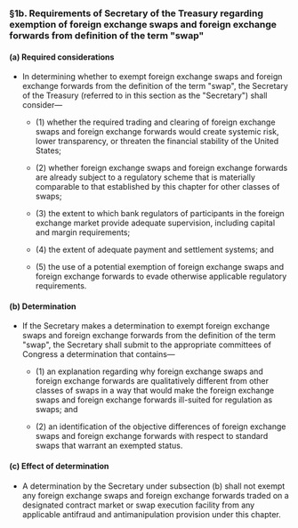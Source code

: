 ### §1b. Requirements of Secretary of the Treasury regarding exemption of foreign exchange swaps and foreign exchange forwards from definition of the term "swap"
#### (a) Required considerations
* In determining whether to exempt foreign exchange swaps and foreign exchange forwards from the definition of the term "swap", the Secretary of the Treasury (referred to in this section as the "Secretary") shall consider—

  * (1) whether the required trading and clearing of foreign exchange swaps and foreign exchange forwards would create systemic risk, lower transparency, or threaten the financial stability of the United States;

  * (2) whether foreign exchange swaps and foreign exchange forwards are already subject to a regulatory scheme that is materially comparable to that established by this chapter for other classes of swaps;

  * (3) the extent to which bank regulators of participants in the foreign exchange market provide adequate supervision, including capital and margin requirements;

  * (4) the extent of adequate payment and settlement systems; and

  * (5) the use of a potential exemption of foreign exchange swaps and foreign exchange forwards to evade otherwise applicable regulatory requirements.

#### (b) Determination
* If the Secretary makes a determination to exempt foreign exchange swaps and foreign exchange forwards from the definition of the term "swap", the Secretary shall submit to the appropriate committees of Congress a determination that contains—

  * (1) an explanation regarding why foreign exchange swaps and foreign exchange forwards are qualitatively different from other classes of swaps in a way that would make the foreign exchange swaps and foreign exchange forwards ill-suited for regulation as swaps; and

  * (2) an identification of the objective differences of foreign exchange swaps and foreign exchange forwards with respect to standard swaps that warrant an exempted status.

#### (c) Effect of determination
* A determination by the Secretary under subsection (b) shall not exempt any foreign exchange swaps and foreign exchange forwards traded on a designated contract market or swap execution facility from any applicable antifraud and antimanipulation provision under this chapter.